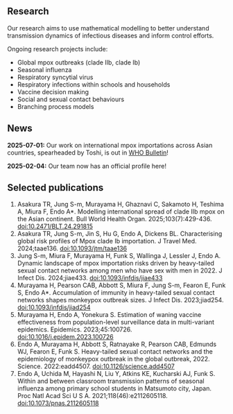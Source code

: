 ## Research
Our research aims to use mathematical modelling to better understand transmission dynamics of infectious diseases and inform control efforts.

Ongoing research projects include:
* Global mpox outbreaks (clade IIb, clade Ib)
* Seasonal influenza
* Respiratory syncytial virus
* Respiratory infections within schools and households
* Vaccine decision making
* Social and sexual contact behaviours
* Branching process models

## News
**2025-07-01:**  Our work on international mpox importations across Asian countries, spearheaded by Toshi, is out in [WHO Bulletin](https://doi.org/10.2471/BLT.24.291815)!

**2025-02-04:**  Our team now has an official profile here!
 
## Selected publications
1. Asakura TR, Jung S-m, Murayama H, Ghaznavi C, Sakamoto H, Teshima A, Miura F, Endo A*. Modelling international spread of clade IIb mpox on the Asian continent. Bull World Health Organ. 2025;103(7):429-436. [doi:10.2471/BLT.24.291815](https://doi.org/10.2471/BLT.24.291815)
1. Asakura TR, Jung S-m, Jin S, Hu G, Endo A, Dickens BL. Characterising global risk profiles of Mpox clade Ib importation. J Travel Med. 2024;taae136. [doi:10.1093/jtm/taae136](https://doi.org/10.1093/jtm/taae136)
1. Jung S-m, Miura F, Murayama H, Funk S, Wallinga J, Lessler J, Endo A. Dynamic landscape of mpox importation risks driven by heavy-tailed sexual contact networks among men who have sex with men in 2022. J Infect Dis. 2024;jiae433. [doi:10.1093/infdis/jiae433](https://doi.org/10.1093/infdis/jiae433)
1. Murayama H, Pearson CAB, Abbott S, Miura F, Jung S-m, Fearon E, Funk S, Endo A*. Accumulation of immunity in heavy-tailed sexual contact networks shapes monkeypox outbreak sizes. J Infect Dis. 2023;jiad254. [doi:10.1093/infdis/jiad254](https://doi.org/10.1093/infdis/jiad254)
1. Murayama H, Endo A, Yonekura S. Estimation of waning vaccine effectiveness from population-level surveillance data in multi-variant epidemics.
Epidemics. 2023;45:100726. [doi:10.1016/j.epidem.2023.100726](https://doi.org/10.1016/j.epidem.2023.100726)
1. Endo A, Murayama H, Abbott S, Ratnayake R, Pearson CAB, Edmunds WJ, Fearon E, Funk S. Heavy-tailed sexual contact networks and the epidemiology of monkeypox outbreak in the global outbreak, 2022. Science. 2022:eadd4507. [doi:10.1126/science.add4507](https://doi.org/10.1126/science.add4507)
1. Endo A, Uchida M, Hayashi N, Liu Y, Atkins KE, Kucharski AJ, Funk S. Within and between classroom transmission patterns of seasonal influenza among primary school students in Matsumoto city, Japan. Proc Natl Acad Sci U S A. 2021;118(46):e2112605118. [doi:10.1073/pnas.2112605118](https://doi.org/10.1073/pnas.2112605118)
